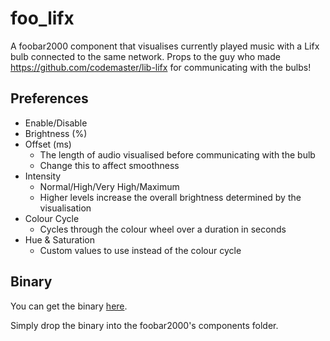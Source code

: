 # foo_lifx
A foobar2000 component that visualises currently played music with a Lifx bulb connected to the same network.
Props to the guy who made https://github.com/codemaster/lib-lifx for communicating with the bulbs!

## Preferences
* Enable/Disable
* Brightness (%)
* Offset (ms)
    * The length of audio visualised before communicating with the bulb
    * Change this to affect smoothness
* Intensity
    * Normal/High/Very High/Maximum
    * Higher levels increase the overall brightness determined by the visualisation   
* Colour Cycle
    * Cycles through the colour wheel over a duration in seconds
* Hue & Saturation
    * Custom values to use instead of the colour cycle

## Binary
You can get the binary [here](https://mega.nz/#!v5onERaA!kMzBPwdiITUEAXVkb-Lqwu3YMBXiZZ8XvgEubKGK9Yc).

Simply drop the binary into the foobar2000's components folder.